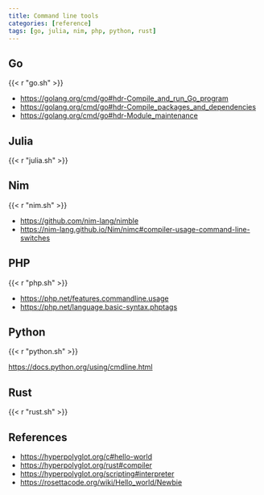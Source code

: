 ```yaml
---
title: Command line tools
categories: [reference]
tags: [go, julia, nim, php, python, rust]
---
```


## Go

{{< r "go.sh" >}}

- <https://golang.org/cmd/go#hdr-Compile_and_run_Go_program>
- <https://golang.org/cmd/go#hdr-Compile_packages_and_dependencies>
- <https://golang.org/cmd/go#hdr-Module_maintenance>

## Julia

{{< r "julia.sh" >}}

## Nim

{{< r "nim.sh" >}}

- <https://github.com/nim-lang/nimble>
- <https://nim-lang.github.io/Nim/nimc#compiler-usage-command-line-switches>

## PHP

{{< r "php.sh" >}}

- <https://php.net/features.commandline.usage>
- <https://php.net/language.basic-syntax.phptags>

## Python

{{< r "python.sh" >}}

<https://docs.python.org/using/cmdline.html>

## Rust

{{< r "rust.sh" >}}

## References

- <https://hyperpolyglot.org/c#hello-world>
- <https://hyperpolyglot.org/rust#compiler>
- <https://hyperpolyglot.org/scripting#interpreter>
- <https://rosettacode.org/wiki/Hello_world/Newbie>
